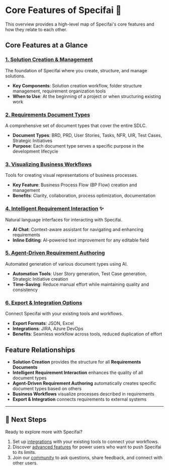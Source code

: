 # Core Features of Specifai 🌟

This overview provides a high-level map of Specifai's core features and how they relate to each other.

## Core Features at a Glance

### [1. Solution Creation & Management](solution-creation-management.md)
The foundation of Specifai where you create, structure, and manage solutions.
- **Key Components**: Solution creation workflow, folder structure management, requirement organization tools
- **When to Use**: At the beginning of a project or when structuring existing work

### [2. Requirements Document Types](requirement-types.md)
A comprehensive set of document types that cover the entire SDLC.
- **Document Types**: BRD, PRD, User Stories, Tasks, NFR, UIR, Test Cases, Strategic Initiatives
- **Purpose**: Each document type serves a specific purpose in the development lifecycle

### [3. Visualizing Business Workflows](business-workflows.md)
Tools for creating visual representations of business processes.
- **Key Feature**: Business Process Flow (BP Flow) creation and management
- **Benefits**: Clarity, collaboration, process optimization, documentation

### [4. Intelligent Requirement Interaction](ai-interaction.md) ✨
Natural language interfaces for interacting with Specifai.
- **AI Chat**: Context-aware assistant for navigating and enhancing requirements
- **Inline Editing**: AI-powered text improvement for any editable field

### [5. Agent-Driven Requirement Authoring](ai-generated-content.md)
Automated generation of various document types using AI.
- **Automation Tools**: User Story generation, Test Case generation, Strategic Initiative creation
- **Time-Saving**: Reduce manual effort while maintaining quality and consistency

### [6. Export & Integration Options](export-integration.md)
Connect Specifai with your existing tools and workflows.
- **Export Formats**: JSON, Excel
- **Integrations**: JIRA, Azure DevOps
- **Benefits**: Seamless workflow across tools, reduced duplication of effort

## Feature Relationships

- **Solution Creation** provides the structure for all **Requirements Documents**
- **Intelligent Requirement Interaction** enhances the quality of all document types
- **Agent-Driven Requirement Authoring** automatically creates specific document types based on others
- **Business Workflows** visualize processes described in requirements
- **Export & Integration** connects requirements to external systems

---

## 🎉 Next Steps

Ready to explore more with Specifai?
1.  Set up [integrations](integrations-setup.md) with your existing tools to connect your workflows.
2.  Discover [advanced features](advanced-features.md) for power users who want to push Specifai to its limits.
3.  Join our [community](https://github.com/presidio-oss/specif-ai/discussions) to ask questions, share feedback, and connect with other users.
